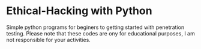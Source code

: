 # Ethical-Hacking with Python

Simple python programs for beginers to getting started with penetration testing.
Please note that these codes are ony for educational purposes, I am not responsible for your activities.
